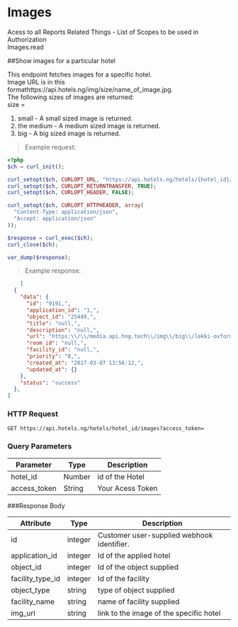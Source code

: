 # Images
Acess to all Reports Related Things - List of Scopes to be used in Authorization<br>
Images.read


##Show images for a particular hotel

This endpoint fetches images for a specific hotel.<br>
Image URL is in this formathttps://api.hotels.ng/img/size/name_of_image.jpg.<br>
The following sizes of images are returned:<br>
size =<br>
1. small - A small sized image is returned.<br>
2. the medium - A medium sized image is returned.<br>
3. big - A big sized image is returned.

> Example request:

```php
<?php
$ch = curl_init();

curl_setopt($ch, CURLOPT_URL, "https://api.hotels.ng/hotels/{hotel_id}/images?access_token=");
curl_setopt($ch, CURLOPT_RETURNTRANSFER, TRUE);
curl_setopt($ch, CURLOPT_HEADER, FALSE);

curl_setopt($ch, CURLOPT_HTTPHEADER, array(
  "Content-Type: application/json",
  "Accept: application/json"
));

$response = curl_exec($ch);
curl_close($ch);

var_dump($response);
```
 > Example response:

```json
    [
  {
    "data": {
      "id": "9191,",
      "application_id": "1,",
      "object_id": "25449,",
      "title": "null,",
      "description": "null,",
      "url": "https:\\/\\/media.api.hng.tech\\/img\\/big\\/lekki-oxford-hotels-ltd-lagos-8297.jpg,",
      "room_id": "null,",
      "facility_id": "null,",
      "priority": "0,",
      "created_at": "2017-03-07 13:56:12,",
      "updated_at": {}
    },
    "status": "success"
  },
]
```

### HTTP Request
`GET https://api.hotels.ng/hotels/hotel_id/images?access_token=`


### Query Parameters

Parameter | Type | Description
--------- | ------- | -----------
hotel_id | Number | id of the Hotel
access_token | String | Your Acess Token

###Response Body

Attribute | Type | Description
--------- | ------- | -----------
        id| integer | Customer user-supplied webhook identifier.
application_id| integer | Id of the applied hotel
object_id | integer | Id of the object supplied
facility_type_id| integer| Id of the facility
  object_type| string |type of object supplied
 facility_name| string | name of facility supplied
img_url | string | link to the image of the specific hotel